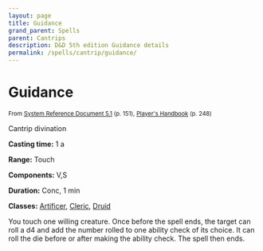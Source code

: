 ```yaml
---
layout: page
title: Guidance
grand_parent: Spells
parent: Cantrips 
description: D&D 5th edition Guidance details
permalink: /spells/cantrip/guidance/
---
```


# Guidance

<small>From <a target="_blank" href="https://media.wizards.com/2016/downloads/DND/SRD-OGL_V5.1.pdf">System Reference Document 5.1</a> (p. 151), <a target="_blank" href="https://dnd.wizards.com/products/tabletop-games/rpg-products/rpg_playershandbook">Player's Handbook</a> (p. 248)</small>


Cantrip divination

**Casting time:** 1 a

**Range:** Touch

**Components:** V,S 

**Duration:** Conc, 1 min

**Classes:** [Artificer](/classes/artificer/), [Cleric](/classes/cleric/), [Druid](/classes/druid/)

You touch one willing creature. Once before the spell ends, the target can roll a d4 and add the number rolled to one ability check of its choice. It can roll the die before or after making the ability check. The spell then ends.